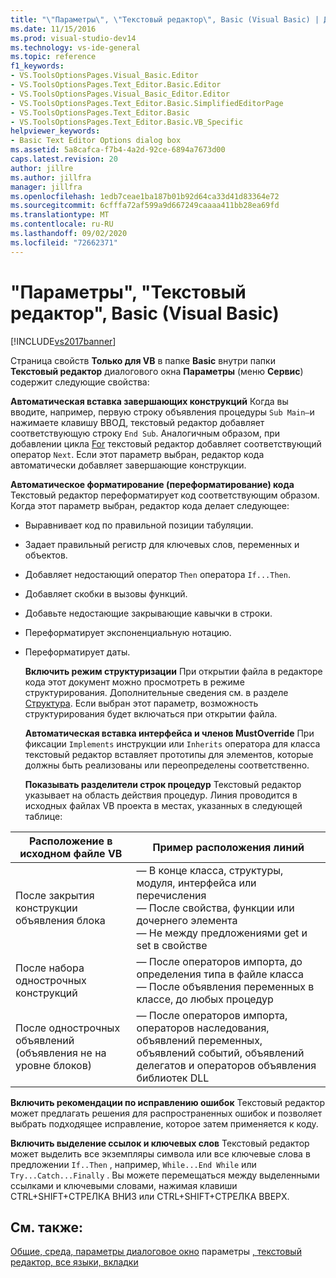 ```yaml
---
title: "\"Параметры\", \"Текстовый редактор\", Basic (Visual Basic) | Документы Майкрософт"
ms.date: 11/15/2016
ms.prod: visual-studio-dev14
ms.technology: vs-ide-general
ms.topic: reference
f1_keywords:
- VS.ToolsOptionsPages.Visual_Basic.Editor
- VS.ToolsOptionsPages.Text_Editor.Basic.Editor
- VS.ToolsOptionsPages.Visual_Basic_Editor.Editor
- VS.ToolsOptionsPages.Text_Editor.Basic.SimplifiedEditorPage
- VS.ToolsOptionsPages.Text_Editor.Basic
- VS.ToolsOptionsPages.Text_Editor.Basic.VB_Specific
helpviewer_keywords:
- Basic Text Editor Options dialog box
ms.assetid: 5a8cafca-f7b4-4a2d-92ce-6894a7673d00
caps.latest.revision: 20
author: jillre
ms.author: jillfra
manager: jillfra
ms.openlocfilehash: 1edb7ceae1ba187b01b92d64ca33d41d83364e72
ms.sourcegitcommit: 6cfffa72af599a9d667249caaaa411bb28ea69fd
ms.translationtype: MT
ms.contentlocale: ru-RU
ms.lasthandoff: 09/02/2020
ms.locfileid: "72662371"
---
```

# <a name="options-text-editor-basic-visual-basic"></a>"Параметры", "Текстовый редактор", Basic (Visual Basic)
[!INCLUDE[vs2017banner](../../includes/vs2017banner.md)]

Страница свойств **Только для VB** в папке **Basic** внутри папки **Текстовый редактор** диалогового окна **Параметры** (меню **Сервис**) содержит следующие свойства:

 **Автоматическая вставка завершающих конструкций** Когда вы вводите, например, первую строку объявления процедуры `Sub Main—`и нажимаете клавишу ВВОД, текстовый редактор добавляет соответствующую строку `End Sub`. Аналогичным образом, при добавлении цикла [For](https://msdn.microsoft.com/library/f5fc0d51-67ce-4c36-9f09-31c9a91c94e9) текстовый редактор добавляет соответствующий оператор `Next`. Если этот параметр выбран, редактор кода автоматически добавляет завершающие конструкции.

 **Автоматическое форматирование (переформатирование) кода** Текстовый редактор переформатирует код соответствующим образом. Когда этот параметр выбран, редактор кода делает следующее:

- Выравнивает код по правильной позиции табуляции.

- Задает правильный регистр для ключевых слов, переменных и объектов.

- Добавляет недостающий оператор `Then` оператора `If...Then`.

- Добавляет скобки в вызовы функций.

- Добавьте недостающие закрывающие кавычки в строки.

- Переформатирует экспоненциальную нотацию.

- Переформатирует даты.

  **Включить режим структуризации** При открытии файла в редакторе кода этот документ можно просмотреть в режиме структурирования. Дополнительные сведения см. в разделе [Структура](../../ide/outlining.md). Если выбран этот параметр, возможность структурирования будет включаться при открытии файла.

  **Автоматическая вставка интерфейса и членов MustOverride** При фиксации `Implements` инструкции или `Inherits` оператора для класса текстовый редактор вставляет прототипы для элементов, которые должны быть реализованы или переопределены соответственно.

  **Показывать разделители строк процедур** Текстовый редактор указывает на область действия процедур. Линия проводится в исходных файлах VB проекта в местах, указанных в следующей таблице:

|Расположение в исходном файле VB|Пример расположения линий|
|---------------------------------|------------------------------|
|После закрытия конструкции объявления блока|— В конце класса, структуры, модуля, интерфейса или перечисления<br />— После свойства, функции или дочернего элемента<br />— Не между предложениями get и set в свойстве|
|После набора однострочных конструкций|— После операторов импорта, до определения типа в файле класса<br />— После объявления переменных в классе, до любых процедур|
|После однострочных объявлений (объявления не на уровне блоков)|— После операторов импорта, операторов наследования, объявлений переменных, объявлений событий, объявлений делегатов и операторов объявления библиотек DLL|

 **Включить рекомендации по исправлению ошибок** Текстовый редактор может предлагать решения для распространенных ошибок и позволяет выбрать подходящее исправление, которое затем применяется к коду.

 **Включить выделение ссылок и ключевых слов** Текстовый редактор может выделить все экземпляры символа или все ключевые слова в предложении `If..Then` , например, `While...End While` или `Try...Catch...Finally` . Вы можете перемещаться между выделенными ссылками и ключевыми словами, нажимая клавиши CTRL+SHIFT+СТРЕЛКА ВНИЗ или CTRL+SHIFT+СТРЕЛКА ВВЕРХ.

## <a name="see-also"></a>См. также:
 [Общие, среда, параметры диалоговое окно](../../ide/reference/general-environment-options-dialog-box.md) параметры [, текстовый редактор, все языки, вкладки](../../ide/reference/options-text-editor-all-languages-tabs.md)
